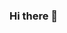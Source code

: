 ### Hi there 👋

<!--
**Orritari/Orritari** is a ✨ _special_ ✨ repository because its `README.md` (this file) appears on your GitHub profile.

Here are some ideas to get you started:

- 🔭 I’m currently working on ...  algorithms
- 🌱 I’m currently learning ... computer-science
- 👯 I’m looking to collaborate on ... python
- 🤔 I’m looking for help with ... coding
- 💬 Ask me about ...
- 📫 How to reach me: ... s
- 😄 Pronouns: ...
- ⚡ Fun fact: ... s
-->
